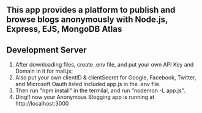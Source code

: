 ## This app provides a platform to publish and browse blogs anonymously with Node.js, Express, EJS, MongoDB Atlas
## Development Server
1. After downloading files, create .env file, and put your own API Key and Domain in it for mail.js; 
2. Also put your own clientID & clientSecret for Google, Facebook, Twitter, and Microsoft Oauth listed included app.js in the .env file.
3. Then run "npm install" in the termilal, and run "nodemon -L app.js". 
4. Ding!! now your Anonymous Blogging app is running at http://localhost:3000
